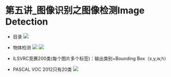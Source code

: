 # 第五讲_图像识别之图像检测Image Detection

- 目录
![](https://i.imgur.com/wxLiGQf.png)

- 物体检测
![](https://i.imgur.com/FzMV4lg.png)
![](https://i.imgur.com/ggt7bEo.png)
- ILSVRC竞赛200类(每个图片多个标签)：输出类别+Bounding Box（x,y,w,h）
- PASCAL VOC 2012只有20类
![](https://i.imgur.com/RlTboWN.png)
